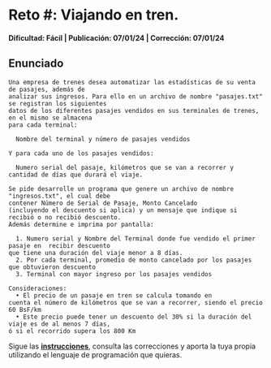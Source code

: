 # Reto #: Viajando en tren.
#### Dificultad: Fácil | Publicación: 07/01/24 | Corrección: 07/01/24

## Enunciado

```
Una empresa de trenes desea automatizar las estadísticas de su venta de pasajes, además de 
analizar sus ingresos. Para ello en un archivo de nombre "pasajes.txt" se registran los siguientes 
datos de los diferentes pasajes vendidos en sus terminales de trenes, en el mismo se almacena 
para cada terminal:

  Nombre del terminal y número de pasajes vendidos

Y para cada uno de los pasajes vendidos:

  Numero serial del pasaje, kilómetros que se van a recorrer y cantidad de días que durará el viaje.

Se pide desarrolle un programa que genere un archivo de nombre "ingresos.txt", el cual debe 
contener Número de Serial de Pasaje, Monto Cancelado
(incluyendo el descuento si aplica) y un mensaje que indique si recibió o no recibió descuento. 
Además determine e imprima por pantalla:

  1. Numero serial y Nombre del Terminal donde fue vendido el primer pasaje en  recibir descuento 
que tiene una duración del viaje menor a 8 días.
  2. Por cada terminal, promedio de monto cancelado por los pasajes que obtuvieron descuento
  3. Terminal con mayor ingreso por los pasajes vendidos

Consideraciones:
  • El precio de un pasaje en tren se calcula tomando en
cuenta el número de kilómetros que se van a recorrer, siendo el precio 60 BsF/km
  • Este precio puede tener un descuento del 30% si la duración del viaje es de al menos 7 días, 
ó si el recorrido supera los 800 Km
```
Sigue las **[instrucciones](../../README.md)**, consulta las correcciones y aporta la tuya propia utilizando el lenguaje de programación que quieras.

